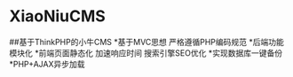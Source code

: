 # XiaoNiuCMS
##基于ThinkPHP的小牛CMS
*基于MVC思想 严格遵循PHP编码规范
*后端功能模块化
*前端页面静态化 加速响应时间 搜索引擎SEO优化
*实现数据库一键备份
*PHP+AJAX异步加载